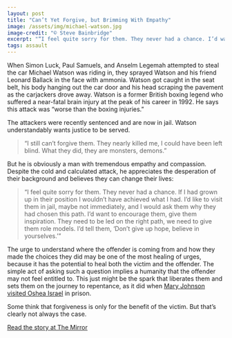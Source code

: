 ```yaml
---
layout: post
title: "Can’t Yet Forgive, but Brimming With Empathy"
image: /assets/img/michael-watson.jpg
image-credit: "© Steve Bainbridge"
excerpt: "“I feel quite sorry for them. They never had a chance. I’d want to encourage them, give them inspiration. I’d tell them, ‘Don’t give up hope, believe in yourselves.’”"
tags: assault
---
```


<p>When Simon Luck, Paul Samuels, and Anselm Legemah attempted to steal the car Michael Watson was riding in, they sprayed Watson and his friend Leonard Ballack in the face with ammonia. Watson got caught in the seat belt, his body hanging out the car door and his head scraping the pavement as the carjackers drove away. Watson is a former British boxing legend who suffered a near-fatal brain injury at the peak of his career in 1992. He says this attack was “worse than the boxing injuries.” </p>

<p>The attackers were recently sentenced and are now in jail. Watson understandably wants justice to be served. </p>

<blockquote>
  <p>“I still can’t forgive them. They nearly killed me, I could have been left blind. What they did, they are monsters, demons.”</p>
</blockquote>

<p>But he is obviously a man with tremendous empathy and compassion. Despite the cold and calculated attack, he appreciates the desperation of their background and believes they can change their lives:</p>

<blockquote>
  <p>“I feel quite sorry for them. They never had a chance. If I had grown up in their position I wouldn’t have achieved what I had. I’d like to visit them in jail, maybe not immediately, and I would ask them why they had chosen this path. I’d want to encourage them, give them inspiration. They need to be led on the right path, we need to give them role models. I’d tell them, ‘Don’t give up hope, believe in yourselves.’” </p>
</blockquote>

<p>The urge to understand where the offender is coming from and how they made the choices they did may be one of the most healing of urges, because it has the potential to heal both the victim and the offender. The simple act of asking such a question implies a humanity that the offender may not feel entitled to. This just might be the spark that liberates them and sets them on the journey to repentance, as it did when <a href="https://forgivenessnewsnetwork.com/2018/8/23/Forgiveness-Finds-a-Strange-New-Home">Mary Johnson visited Oshea Israel</a> in prison.</p>

<p>Some think that forgiveness is only for the benefit of the victim. But that’s clearly not always the case. </p> 

<p class="story-link"><a href="https://www.mirror.co.uk/sport/boxing/ex-boxer-michael-watson-says-13291995"target="_blank" > Read the story at The Mirror </a></p>
